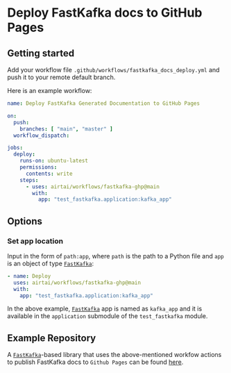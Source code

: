 # Deploy FastKafka docs to GitHub Pages

<!-- WARNING: THIS FILE WAS AUTOGENERATED! DO NOT EDIT! -->

## Getting started

Add your workflow file `.github/workflows/fastkafka_docs_deploy.yml` and
push it to your remote default branch.

Here is an example workflow:

``` yaml
name: Deploy FastKafka Generated Documentation to GitHub Pages

on:
  push:
    branches: [ "main", "master" ]
  workflow_dispatch:

jobs:
  deploy:
    runs-on: ubuntu-latest
    permissions:
      contents: write
    steps:
      - uses: airtai/workflows/fastkafka-ghp@main
        with:
          app: "test_fastkafka.application:kafka_app"
```

## Options

### Set app location

Input in the form of `path:app`, where `path` is the path to a Python
file and `app` is an object of type
[`FastKafka`](../api/fastkafka/FastKafka.md#fastkafka.FastKafka):

``` yaml
- name: Deploy
  uses: airtai/workflows/fastkafka-ghp@main
  with:
    app: "test_fastkafka.application:kafka_app"
```

In the above example,
[`FastKafka`](../api/fastkafka/FastKafka.md#fastkafka.FastKafka)
app is named as `kafka_app` and it is available in the `application`
submodule of the `test_fastkafka` module.

## Example Repository

A
[`FastKafka`](../api/fastkafka/FastKafka.md#fastkafka.FastKafka)-based
library that uses the above-mentioned workfow actions to publish
FastKafka docs to `Github Pages` can be found
[here](https://github.com/airtai/sample_fastkafka_project/blob/main/.github/workflows/fastkafka_deploy.yaml).

